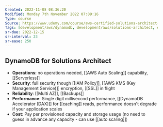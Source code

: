 ```yaml
---
Created: 2022-11-08 08:36:20
Modified: Monday 7th November 2022 07:09:16
Type: course
Source: https://www.udemy.com/course/aws-certified-solutions-architect-associate-saa-c01/?xref=E0Aed11STH4LPUQvCz0GJFABTmM=
Tags: [development/aws/dynamodb, development/aws/solutions-architect, development/database, development/serverless, review]
sr-due: 2022-12-15
sr-interval: 23
sr-ease: 250
---
```


## DynamoDB for Solutions Architect

- **Operations**: no operations needed, [[AWS Auto Scaling]] capability, [[Serverless]]
- **Security**: full security though [[IAM Policy]], [[AWS KMS (Key Management Service)]] encryption, [[SSL]] in flight
- **Reliability**: [[Multi AZ]], [[Backups]]
- **Performance**: Single digit millisecond performance, [[DynamoDB Accelerator (DAX)]] for [[caching]] reads, performance doesn't degrade if your application scales
- **Cost**: Pay per provisioned capacity and storage usage (no need to guess in advance any capacity - can use [[auto scaling]])